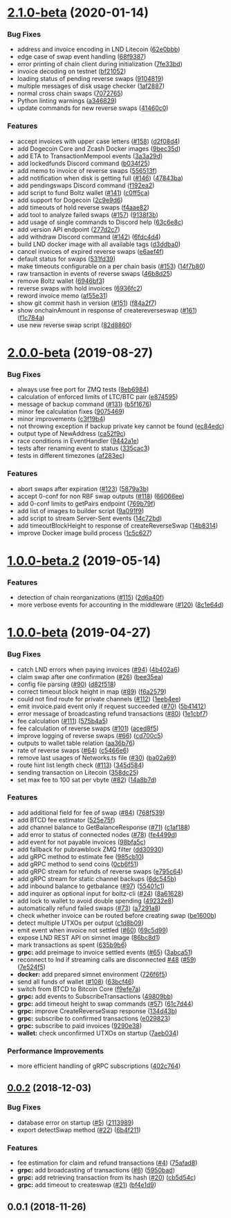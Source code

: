 # [2.1.0-beta](https://github.com/BoltzExchange/boltz-backend/compare/v2.0.0-beta...v2.1.0-beta) (2020-01-14)


### Bug Fixes

* address and invoice encoding in LND Litecoin ([62e0bbb](https://github.com/BoltzExchange/boltz-backend/commit/62e0bbb5a1637b6e2145132089731e368b55ee7a))
* edge case of swap event handling ([68f9387](https://github.com/BoltzExchange/boltz-backend/commit/68f9387d9c1fff0e0d77c942ce904090a57b927f))
* error printing of chain client during initialization ([7fe33bd](https://github.com/BoltzExchange/boltz-backend/commit/7fe33bdeedf091320ee2db3ebfce3aa5eefa5254))
* invoice decoding on testnet ([bf21052](https://github.com/BoltzExchange/boltz-backend/commit/bf210522f525770773da23f3a6c854a5eb433d1e))
* loading status of pending reverse swaps ([9104819](https://github.com/BoltzExchange/boltz-backend/commit/91048191a24e9f060aa170af1baf07e121b52693))
* multiple messages of disk usage checker ([1af2887](https://github.com/BoltzExchange/boltz-backend/commit/1af2887f2cf68935e6d626ff13eec60f6c7667ed))
* normal cross chain swaps ([7072765](https://github.com/BoltzExchange/boltz-backend/commit/7072765443b58112a9bbabc5ad51b2d96fd89b7b))
* Python linting warnings ([a346829](https://github.com/BoltzExchange/boltz-backend/commit/a346829e13ddc876ef9317b52c9efa29d5188e8a))
* update commands for new reverse swaps ([41460c0](https://github.com/BoltzExchange/boltz-backend/commit/41460c0120c2491703560d8d214c92097383b826))


### Features

* accept invoices with upper case letters ([#158](https://github.com/BoltzExchange/boltz-backend/issues/158)) ([d2f08d4](https://github.com/BoltzExchange/boltz-backend/commit/d2f08d45b79eafc16f5c778b687b11f590c2dde4))
* add Dogecoin Core and Zcash Docker images ([9bec35d](https://github.com/BoltzExchange/boltz-backend/commit/9bec35da3d72a1ba885e03664e12be9f3841eb39))
* add ETA to TransactionMempool events ([3a3a29d](https://github.com/BoltzExchange/boltz-backend/commit/3a3a29df443172f6c32ce6038445e4211351cb7b))
* add lockedfunds Discord command ([b034f25](https://github.com/BoltzExchange/boltz-backend/commit/b034f25ef81e40662404c9d91ea488c0ad1dacad))
* add memo to invoice of reverse swaps ([556513f](https://github.com/BoltzExchange/boltz-backend/commit/556513ffd4957a130da481fad1c6420ab42c2400))
* add notification when disk is getting full ([#146](https://github.com/BoltzExchange/boltz-backend/issues/146)) ([47843ba](https://github.com/BoltzExchange/boltz-backend/commit/47843ba1c9aec0b481b128cc84b974e141feae34))
* add pendingswaps Discord command ([f192ea2](https://github.com/BoltzExchange/boltz-backend/commit/f192ea2260fb4488038d79243c8860b9c9e4500f))
* add script to fund Boltz wallet ([#141](https://github.com/BoltzExchange/boltz-backend/issues/141)) ([c0ff5ca](https://github.com/BoltzExchange/boltz-backend/commit/c0ff5cafb691b6336114230869d45c86f1fedb5f))
* add support for Dogecoin ([2c9e9d6](https://github.com/BoltzExchange/boltz-backend/commit/2c9e9d689b3dbc64d922a61b06534a1e3a0c28ce))
* add timeouts of hold reverse swaps ([f4aae82](https://github.com/BoltzExchange/boltz-backend/commit/f4aae827a2bf347a05bd6659ecf9999898b27f4c))
* add tool to analyze failed swaps ([#157](https://github.com/BoltzExchange/boltz-backend/issues/157)) ([9138f3b](https://github.com/BoltzExchange/boltz-backend/commit/9138f3b24c853ec3c8178d52ef919e5df9b5ebcf))
* add usage of single commands to Discord help ([63c6e8c](https://github.com/BoltzExchange/boltz-backend/commit/63c6e8ca1a18ece9d76340b10d064e526ce7989f))
* add version API endpoint ([277d2c7](https://github.com/BoltzExchange/boltz-backend/commit/277d2c7d4595ca56ede18019eccd50bbfda31460))
* add withdraw Discord command ([#142](https://github.com/BoltzExchange/boltz-backend/issues/142)) ([6fdc4d4](https://github.com/BoltzExchange/boltz-backend/commit/6fdc4d4bd9f34459561b8fc6f5427306b0bd0fb7))
* build LND docker image with all available tags ([d3ddba0](https://github.com/BoltzExchange/boltz-backend/commit/d3ddba0cc9324823944be4c053cc4bfc17a8d107))
* cancel invoices of expired reverse swaps ([e6aef4f](https://github.com/BoltzExchange/boltz-backend/commit/e6aef4f8789fc2307d26425ba0ba9d431e5093b9))
* default status for swaps ([531fd39](https://github.com/BoltzExchange/boltz-backend/commit/531fd39920ccc749af0f3cc10e2ec756dced6b65))
* make timeouts configurable on a per chain basis ([#153](https://github.com/BoltzExchange/boltz-backend/issues/153)) ([14f7b80](https://github.com/BoltzExchange/boltz-backend/commit/14f7b8037218b50c5110eb5d76239450824549a2))
* raw transaction in events of reverse swaps ([46b8d25](https://github.com/BoltzExchange/boltz-backend/commit/46b8d25437497f74ad39dd44ecced3d84fd04ce0))
* remove Boltz wallet ([6946bf3](https://github.com/BoltzExchange/boltz-backend/commit/6946bf34b7bf746b73b7ab98a32253b7b6f8ef72))
* reverse swaps with hold invoices ([6936fc2](https://github.com/BoltzExchange/boltz-backend/commit/6936fc203b5fcb1cabbb28853f0b94eed71c0bb0))
* reword invoice memo ([af55e31](https://github.com/BoltzExchange/boltz-backend/commit/af55e318128e513996d47b568901574b81493ebd))
* show git commit hash in version ([#151](https://github.com/BoltzExchange/boltz-backend/issues/151)) ([f84a2f7](https://github.com/BoltzExchange/boltz-backend/commit/f84a2f7c303e5d5a17c2f5db666a1da60cfb9088))
* show onchainAmount in response of createreverseswap ([#161](https://github.com/BoltzExchange/boltz-backend/issues/161)) ([f1c784a](https://github.com/BoltzExchange/boltz-backend/commit/f1c784a7d1111c7f7d6ffe85d746753f5bde2427))
* use new reverse swap script ([82d8860](https://github.com/BoltzExchange/boltz-backend/commit/82d8860b86c8da9fc0cbb6e5f76d6a577f5f03f2))



# [2.0.0-beta](https://github.com/BoltzExchange/boltz-backend/compare/v1.0.0-beta.2...v2.0.0-beta) (2019-08-27)


### Bug Fixes

* always use free port for ZMQ tests ([8eb6984](https://github.com/BoltzExchange/boltz-backend/commit/8eb6984))
* calculation of enforced limits of LTC/BTC pair ([e874595](https://github.com/BoltzExchange/boltz-backend/commit/e874595))
* message of backup command ([#131](https://github.com/BoltzExchange/boltz-backend/issues/131)) ([b5f1676](https://github.com/BoltzExchange/boltz-backend/commit/b5f1676))
* minor fee calculation fixes ([9075469](https://github.com/BoltzExchange/boltz-backend/commit/9075469))
* minor improvements ([c3f19b4](https://github.com/BoltzExchange/boltz-backend/commit/c3f19b4))
* not throwing exception if backup private key cannot be found ([ec84edc](https://github.com/BoltzExchange/boltz-backend/commit/ec84edc))
* output type of NewAddress ([ca52f9c](https://github.com/BoltzExchange/boltz-backend/commit/ca52f9c))
* race conditions in EventHandler ([9442a1e](https://github.com/BoltzExchange/boltz-backend/commit/9442a1e))
* tests after renaming event to status ([335cac3](https://github.com/BoltzExchange/boltz-backend/commit/335cac3))
* tests in different timezones ([af283ec](https://github.com/BoltzExchange/boltz-backend/commit/af283ec))


### Features

* abort swaps after expiration ([#123](https://github.com/BoltzExchange/boltz-backend/issues/123)) ([5879a3b](https://github.com/BoltzExchange/boltz-backend/commit/5879a3b))
* accept 0-conf for non RBF swap outputs ([#118](https://github.com/BoltzExchange/boltz-backend/issues/118)) ([66066ee](https://github.com/BoltzExchange/boltz-backend/commit/66066ee))
* add 0-conf limits to getPairs endpoint ([769b79f](https://github.com/BoltzExchange/boltz-backend/commit/769b79f))
* add list of images to builder script ([9a091f9](https://github.com/BoltzExchange/boltz-backend/commit/9a091f9))
* add script to stream Server-Sent events ([14c72bd](https://github.com/BoltzExchange/boltz-backend/commit/14c72bd))
* add timeoutBlockHeight to response of createReverseSwap ([14b8314](https://github.com/BoltzExchange/boltz-backend/commit/14b8314))
* improve Docker image build process ([1c5c627](https://github.com/BoltzExchange/boltz-backend/commit/1c5c627))



# [1.0.0-beta.2](https://github.com/BoltzExchange/boltz-backend/compare/v1.0.0-beta...v1.0.0-beta.2) (2019-05-14)


### Features

* detection of chain reorganizations ([#115](https://github.com/BoltzExchange/boltz-backend/issues/115)) ([2d6a40f](https://github.com/BoltzExchange/boltz-backend/commit/2d6a40f))
* more verbose events for accounting in the middleware ([#120](https://github.com/BoltzExchange/boltz-backend/issues/120)) ([8c1e64d](https://github.com/BoltzExchange/boltz-backend/commit/8c1e64d))



# [1.0.0-beta](https://github.com/BoltzExchange/boltz-backend/compare/v0.0.2...v1.0.0-beta) (2019-04-27)


### Bug Fixes

* catch LND errors when paying invoices ([#94](https://github.com/BoltzExchange/boltz-backend/issues/94)) ([4b402a6](https://github.com/BoltzExchange/boltz-backend/commit/4b402a6))
* claim swap after one confirmation ([#26](https://github.com/BoltzExchange/boltz-backend/issues/26)) ([bee35ea](https://github.com/BoltzExchange/boltz-backend/commit/bee35ea))
* config file parsing ([#90](https://github.com/BoltzExchange/boltz-backend/issues/90)) ([d82f518](https://github.com/BoltzExchange/boltz-backend/commit/d82f518))
* correct timeout block height in map ([#89](https://github.com/BoltzExchange/boltz-backend/issues/89)) ([f6a2579](https://github.com/BoltzExchange/boltz-backend/commit/f6a2579))
* could not find route for private channels ([#112](https://github.com/BoltzExchange/boltz-backend/issues/112)) ([1eeb4ee](https://github.com/BoltzExchange/boltz-backend/commit/1eeb4ee))
* emit invoice.paid event only if request succeeded ([#70](https://github.com/BoltzExchange/boltz-backend/issues/70)) ([5b41412](https://github.com/BoltzExchange/boltz-backend/commit/5b41412))
* error message of broadcasting refund transactions ([#80](https://github.com/BoltzExchange/boltz-backend/issues/80)) ([1e1cbf7](https://github.com/BoltzExchange/boltz-backend/commit/1e1cbf7))
* fee calculation ([#111](https://github.com/BoltzExchange/boltz-backend/issues/111)) ([575b4a5](https://github.com/BoltzExchange/boltz-backend/commit/575b4a5))
* fee calculation of reverse swaps ([#101](https://github.com/BoltzExchange/boltz-backend/issues/101)) ([aced8f5](https://github.com/BoltzExchange/boltz-backend/commit/aced8f5))
* improve logging of reverse swaps ([#66](https://github.com/BoltzExchange/boltz-backend/issues/66)) ([cd700c5](https://github.com/BoltzExchange/boltz-backend/commit/cd700c5))
* outputs to wallet table relation ([aa36b76](https://github.com/BoltzExchange/boltz-backend/commit/aa36b76))
* rate of reverse swaps ([#64](https://github.com/BoltzExchange/boltz-backend/issues/64)) ([c5466e6](https://github.com/BoltzExchange/boltz-backend/commit/c5466e6))
* remove last usages of Networks.ts file ([#30](https://github.com/BoltzExchange/boltz-backend/issues/30)) ([ba02a69](https://github.com/BoltzExchange/boltz-backend/commit/ba02a69))
* route hint list length check ([#113](https://github.com/BoltzExchange/boltz-backend/issues/113)) ([345d584](https://github.com/BoltzExchange/boltz-backend/commit/345d584))
* sending transaction on Litecoin ([358dc25](https://github.com/BoltzExchange/boltz-backend/commit/358dc25))
* set max fee to 100 sat per vbyte ([#82](https://github.com/BoltzExchange/boltz-backend/issues/82)) ([14a8b7d](https://github.com/BoltzExchange/boltz-backend/commit/14a8b7d))


### Features

* add additional field for fee of swap ([#84](https://github.com/BoltzExchange/boltz-backend/issues/84)) ([768f539](https://github.com/BoltzExchange/boltz-backend/commit/768f539))
* add BTCD fee estimator ([525e75f](https://github.com/BoltzExchange/boltz-backend/commit/525e75f))
* add channel balance to GetBalanceResponse ([#71](https://github.com/BoltzExchange/boltz-backend/issues/71)) ([c1af188](https://github.com/BoltzExchange/boltz-backend/commit/c1af188))
* add error to status of connected nodes ([#78](https://github.com/BoltzExchange/boltz-backend/issues/78)) ([fe4499d](https://github.com/BoltzExchange/boltz-backend/commit/fe4499d))
* add event for not payable invoices ([98bfa5c](https://github.com/BoltzExchange/boltz-backend/commit/98bfa5c))
* add fallback for pubrawblock ZMQ filter ([dd30930](https://github.com/BoltzExchange/boltz-backend/commit/dd30930))
* add gRPC method to estimate fee ([985cb10](https://github.com/BoltzExchange/boltz-backend/commit/985cb10))
* add gRPC method to send coins ([0cb6f51](https://github.com/BoltzExchange/boltz-backend/commit/0cb6f51))
* add gRPC stream for refunds of reverse swaps ([e795c64](https://github.com/BoltzExchange/boltz-backend/commit/e795c64))
* add gRPC stream for static channel backups ([6dc545b](https://github.com/BoltzExchange/boltz-backend/commit/6dc545b))
* add inbound balance to getbalance ([#97](https://github.com/BoltzExchange/boltz-backend/issues/97)) ([55401c1](https://github.com/BoltzExchange/boltz-backend/commit/55401c1))
* add inquirer as optional input for boltz-cli ([#24](https://github.com/BoltzExchange/boltz-backend/issues/24)) ([8a61628](https://github.com/BoltzExchange/boltz-backend/commit/8a61628))
* add lock to wallet to avoid double spending ([49232e8](https://github.com/BoltzExchange/boltz-backend/commit/49232e8))
* automatically refund failed swaps ([#73](https://github.com/BoltzExchange/boltz-backend/issues/73)) ([a7291a8](https://github.com/BoltzExchange/boltz-backend/commit/a7291a8))
* check whether invoice can be routed before creating swap ([be1600b](https://github.com/BoltzExchange/boltz-backend/commit/be1600b))
* detect multiple UTXOs per output ([c1d8b09](https://github.com/BoltzExchange/boltz-backend/commit/c1d8b09))
* emit event when invoice not settled ([#60](https://github.com/BoltzExchange/boltz-backend/issues/60)) ([69c5d99](https://github.com/BoltzExchange/boltz-backend/commit/69c5d99))
* expose LND REST API on simnet image ([86bc8d1](https://github.com/BoltzExchange/boltz-backend/commit/86bc8d1))
* mark transactions as spent ([635b9b6](https://github.com/BoltzExchange/boltz-backend/commit/635b9b6))
* **grpc:** add preimage to invoice settled events ([#65](https://github.com/BoltzExchange/boltz-backend/issues/65)) ([3abca51](https://github.com/BoltzExchange/boltz-backend/commit/3abca51))
* reconnect to lnd if streaming calls are disconnected [#48](https://github.com/BoltzExchange/boltz-backend/issues/48) ([#59](https://github.com/BoltzExchange/boltz-backend/issues/59)) ([7e524f5](https://github.com/BoltzExchange/boltz-backend/commit/7e524f5))
* **docker:** add prepared simnet environment ([726f6f5](https://github.com/BoltzExchange/boltz-backend/commit/726f6f5))
* send all funds of wallet ([#108](https://github.com/BoltzExchange/boltz-backend/issues/108)) ([63bcf46](https://github.com/BoltzExchange/boltz-backend/commit/63bcf46))
* switch from BTCD to Bitcoin Core ([f9efe7a](https://github.com/BoltzExchange/boltz-backend/commit/f9efe7a))
* **grpc:** add events to SubscribeTransactions ([49809bb](https://github.com/BoltzExchange/boltz-backend/commit/49809bb))
* **grpc:** add timeout height to swap commands ([#57](https://github.com/BoltzExchange/boltz-backend/issues/57)) ([61c7d44](https://github.com/BoltzExchange/boltz-backend/commit/61c7d44))
* **grpc:** improve CreateReverseSwap response ([134d43b](https://github.com/BoltzExchange/boltz-backend/commit/134d43b))
* **grpc:** subscribe to confirmed transactions ([e029823](https://github.com/BoltzExchange/boltz-backend/commit/e029823))
* **grpc:** subscribe to paid invoices ([9290e38](https://github.com/BoltzExchange/boltz-backend/commit/9290e38))
* **wallet:** check unconfirmed UTXOs on startup ([7aeb034](https://github.com/BoltzExchange/boltz-backend/commit/7aeb034))


### Performance Improvements

* more efficient handling of gRPC subscriptions ([402c764](https://github.com/BoltzExchange/boltz-backend/commit/402c764))



## [0.0.2](https://github.com/BoltzExchange/boltz-backend/compare/v0.0.1...v0.0.2) (2018-12-03)


### Bug Fixes

* database error on startup ([#5](https://github.com/BoltzExchange/boltz-backend/issues/5)) ([2113989](https://github.com/BoltzExchange/boltz-backend/commit/2113989))
* export detectSwap method ([#22](https://github.com/BoltzExchange/boltz-backend/issues/22)) ([6b4f211](https://github.com/BoltzExchange/boltz-backend/commit/6b4f211))


### Features

* fee estimation for claim and refund transactions ([#4](https://github.com/BoltzExchange/boltz-backend/issues/4)) ([75afad8](https://github.com/BoltzExchange/boltz-backend/commit/75afad8))
* **grpc:** add broadcasting of transactions ([#6](https://github.com/BoltzExchange/boltz-backend/issues/6)) ([5950bad](https://github.com/BoltzExchange/boltz-backend/commit/5950bad))
* **grpc:** add retrieving transaction from its hash ([#20](https://github.com/BoltzExchange/boltz-backend/issues/20)) ([cb5d54c](https://github.com/BoltzExchange/boltz-backend/commit/cb5d54c))
* **grpc:** add timeout to createswap ([#21](https://github.com/BoltzExchange/boltz-backend/issues/21)) ([bf4e1d9](https://github.com/BoltzExchange/boltz-backend/commit/bf4e1d9))



## 0.0.1 (2018-11-26)



